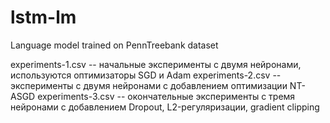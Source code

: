 # lstm-lm
Language model trained on PennTreebank dataset

experiments-1.csv -- начальные эксперименты с двумя нейронами, используются оптимизаторы SGD и Adam
experiments-2.csv -- эксперименты с двумя нейронами с добавлением оптимизации NT-ASGD
experiments-3.csv -- окончательные эксперименты с тремя нейронами с добавлением Dropout, L2-регуляризации, gradient clipping
